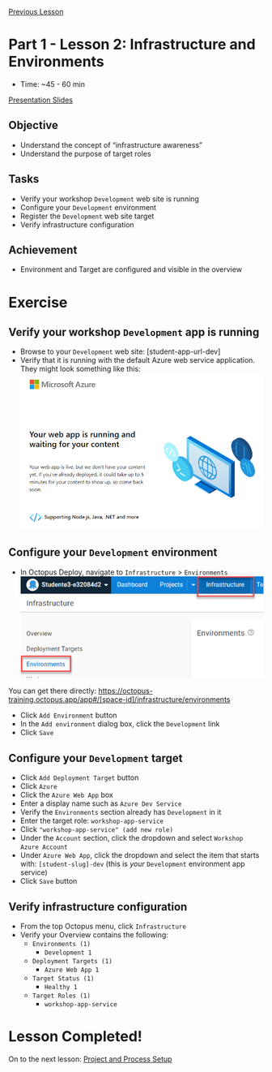 [Previous Lesson](part-1-lesson-1.md)

# Part 1 - Lesson 2: Infrastructure and Environments
- Time: ~45 - 60 min

[Presentation Slides](https://docs.google.com/presentation/d/1RE1cpKfioSquK9h-HH6jxqrbRpw4WQff4TxOJTCD2ww/edit#slide=id.g1185db482c1_0_16)

## Objective
- Understand the concept of “infrastructure awareness”
- Understand the purpose of target roles

## Tasks
- Verify your workshop `Development` web site is running
- Configure your `Development` environment
- Register the `Development` web site target
- Verify infrastructure configuration

## Achievement
- Environment and Target are configured and visible in the overview

# Exercise

## Verify your workshop `Development` app is running

- Browse to your `Development` web site: [student-app-url-dev]
- Verify that it is running with the default Azure web service application. They might look something like this:
![](assets/1-2/empty-web-site.png)

## Configure your `Development` environment

- In Octopus Deploy, navigate to `Infrastructure` > `Environments`
![](assets/1-2/environments.png)

You can get there directly: https://octopus-training.octopus.app/app#/[space-id]/infrastructure/environments

- Click `Add Environment` button
- In the `Add environment` dialog box, click the `Development` link
- Click `Save`

## Configure your `Development` target
- Click `Add Deployment Target` button
- Click `Azure`
- Click the `Azure Web App` box
- Enter a display name such as `Azure Dev Service`
- Verify the `Environments` section already has `Development` in it
- Enter the target role: `workshop-app-service`
- Click `"workshop-app-service" (add new role)`
- Under the `Account` section, click the dropdown and select `Workshop Azure Account`
- Under `Azure Web App`, click the dropdown and select the item that starts with: `[student-slug]-dev` (this is *your* `Development` environment app service)
- Click `Save` button

## Verify infrastructure configuration

- From the top Octopus menu, click `Infrastructure`
- Verify your Overview contains the following:
  - `Environments (1)`
    - `Development 1`
  - `Deployment Targets (1)`
    - `Azure Web App 1`
  - `Target Status (1)`
    - `Healthy 1`
  - `Target Roles (1)`
    - `workshop-app-service`

# Lesson Completed!
On to the next lesson: [Project and Process Setup](part-1-lesson-3.md)